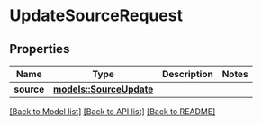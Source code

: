 # UpdateSourceRequest

## Properties

Name | Type | Description | Notes
------------ | ------------- | ------------- | -------------
**source** | [**models::SourceUpdate**](SourceUpdate.md) |  | 

[[Back to Model list]](../README.md#documentation-for-models) [[Back to API list]](../README.md#documentation-for-api-endpoints) [[Back to README]](../README.md)


